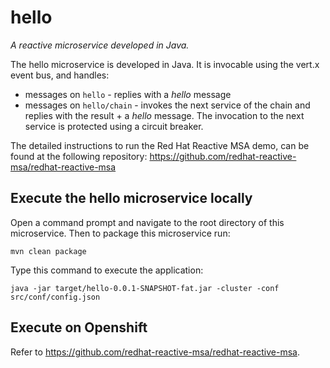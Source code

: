 # hello
_A reactive microservice developed in Java._

The hello microservice is developed in Java. It is invocable using the vert.x event bus, and handles:

* messages on `hello` - replies with a _hello_ message
* messages on `hello/chain` - invokes the next service of the chain and replies with the result + a _hello_ message. The invocation to the next service is protected using a circuit breaker.

The detailed instructions to run the Red Hat Reactive MSA demo, can be found at the following repository: https://github.com/redhat-reactive-msa/redhat-reactive-msa

## Execute the hello microservice locally

Open a command prompt and navigate to the root directory of this microservice.
Then to package this microservice run:

```
mvn clean package
```

Type this command to execute the application:

```
java -jar target/hello-0.0.1-SNAPSHOT-fat.jar -cluster -conf src/conf/config.json
```

## Execute on Openshift

Refer to https://github.com/redhat-reactive-msa/redhat-reactive-msa.
